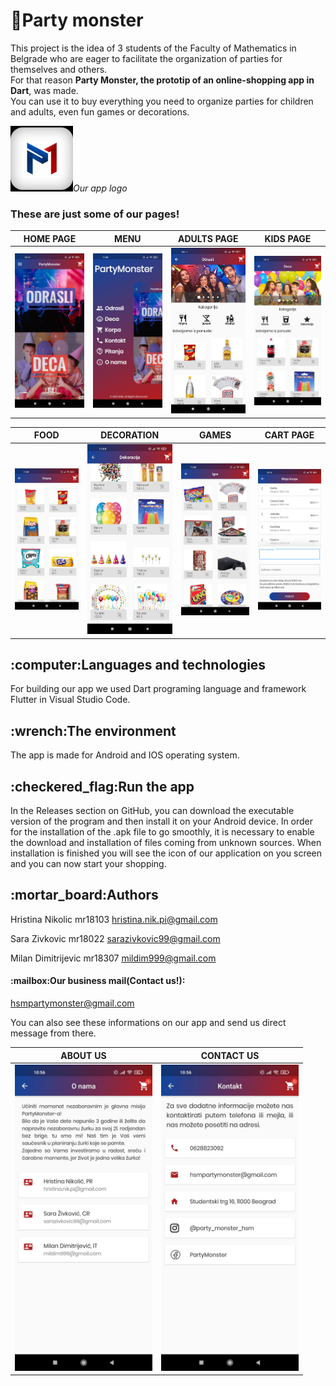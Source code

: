 # :tada:Party monster

This project is the idea of 3 students of the Faculty of Mathematics in Belgrade who are eager to facilitate the organization of parties for themselves and others.\
For that reason **Party Monster, the prototip of an online-shopping app in Dart**, was made.\
You can use it to buy everything you need to organize parties for children and adults, even fun games or decorations.


<img src="party_monster/assets/screenshots/logo.jpeg" width = 100>*Our app logo*


<h3>These are just some of our pages!</h3>

| HOME PAGE | MENU | ADULTS PAGE | KIDS PAGE |
|-----------|------------|-----------|------------|
| <img src="party_monster/assets/screenshots/pocetni.jpg" width = 220>  | <img src="party_monster/assets/screenshots/meni.jpeg" width = 220> | <img src="party_monster/assets/screenshots/odrasli.jpg" width = 220> | <img src="party_monster/assets/screenshots/deca.jpg" width = 220> |

| FOOD | DECORATION | GAMES | CART PAGE |
|-----------|------------|-----------|------------|
| <img src="party_monster/assets/screenshots/food.jpeg" width = 220>  | <img src="party_monster/assets/screenshots/decoration.jpeg" width = 220> | <img src="party_monster/assets/screenshots/games.jpeg" width = 220> | <img src="party_monster/assets/screenshots/korpa.jpg" width = 220> |


<h2>:computer:Languages and technologies</h2>
For building our app we used Dart programing language and framework Flutter in Visual Studio Code.

<h2>:wrench:The environment</h2>
The app is made for Android and IOS operating system. 

<h2>:checkered_flag:Run the app</h2> 
In the Releases section on GitHub, you can download the executable version of the program and then install it on your Android device. In order for the installation of the .apk file to go smoothly, it is necessary to enable the download and installation of files coming from unknown sources.
When installation is finished you will see the icon of our application on you screen and you can now start your shopping.

<h2>:mortar_board:Authors</h2>

Hristina Nikolic mr18103 [hristina.nik.pi@gmail.com](mailto:hristina.nik.pi@gmail.com)

Sara Zivkovic mr18022 [sarazivkovic99@gmail.com](mailto:sarazivkovic@gmail.com)

Milan Dimitrijevic mr18307 [mildim999@gmail.com](mailto:mildim999@gmail.com) 

<h4>:mailbox:Our business mail(Contact us!):</h4>

[hsmpartymonster@gmail.com](mailto:hsmpartymonster@gmail.com) 

You can also see these informations on our app and send us direct message from there.

| ABOUT US | CONTACT US |
|-----------|------------|
| <img src="party_monster/assets/screenshots/about.jpeg" width = 220>  | <img src="party_monster/assets/screenshots/kontakt.jpeg" width = 220> |

